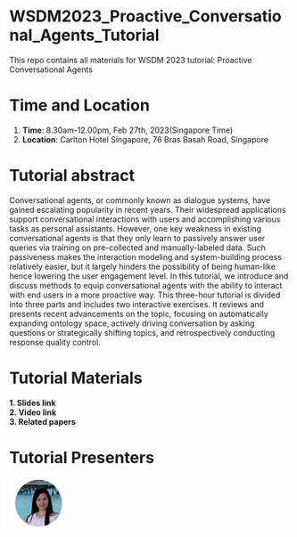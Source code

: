 # WSDM2023_Proactive_Conversational_Agents_Tutorial
This repo contains all materials for WSDM 2023 tutorial: Proactive Conversational Agents

# Time and Location
1. **Time**: 8.30am-12.00pm, Feb 27th, 2023(Singapore Time)
2. **Location**: Carlton Hotel Singapore, 76 Bras Basah Road, Singapore

# Tutorial abstract
Conversational agents, or commonly known as dialogue systems,
have gained escalating popularity in recent years. Their widespread
applications support conversational interactions with users and
accomplishing various tasks as personal assistants. However, one
key weakness in existing conversational agents is that they only
learn to passively answer user queries via training on pre-collected
and manually-labeled data. Such passiveness makes the interaction modeling and system-building process relatively easier, but it
largely hinders the possibility of being human-like hence lowering
the user engagement level. In this tutorial, we introduce and discuss
methods to equip conversational agents with the ability to interact
with end users in a more proactive way. This three-hour tutorial is
divided into three parts and includes two interactive exercises. It
reviews and presents recent advancements on the topic, focusing
on automatically expanding ontology space, actively driving conversation by asking questions or strategically shifting topics, and
retrospectively conducting response quality control.

# Tutorial Materials
**1. Slides link**  
**2. Video link**  
**3. Related papers**  

# Tutorial Presenters
<img src="https://github.com/lsyysl9711/WSDM2023_Proactive_Conversational_Agents_Tutorial/blob/main/imgs/llz.png" width="100px">


